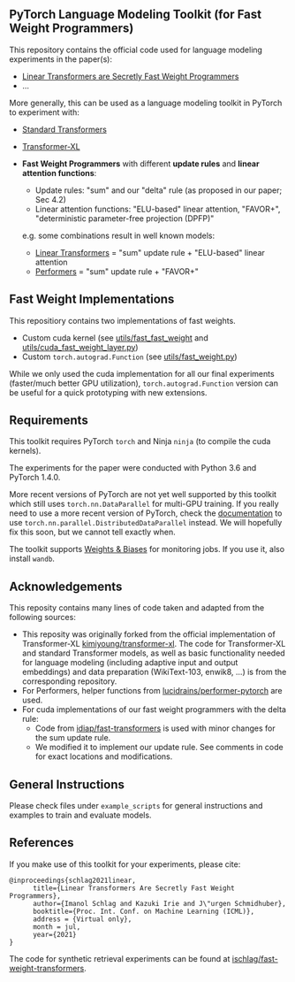 ## PyTorch Language Modeling Toolkit (for Fast Weight Programmers)

This repository contains the official code used for language modeling experiments in the paper(s):
* [Linear Transformers are Secretly Fast Weight Programmers](https://arxiv.org/abs/2102.11174)
* ...

More generally, this can be used as a language modeling toolkit in PyTorch to experiment with:
* [Standard Transformers](https://arxiv.org/abs/1808.04444)
* [Transformer-XL](https://arxiv.org/abs/1901.02860)
* **Fast Weight Programmers** with different **update rules** and **linear attention functions**:
    * Update rules: "sum" and our "delta" rule (as proposed in our paper; Sec 4.2)
    * Linear attention functions: "ELU-based" linear attention, "FAVOR+", "deterministic parameter-free projection (DPFP)"
    
    e.g. some combinations result in well known models:
    * [Linear Transformers](https://arxiv.org/abs/2006.16236) = "sum" update rule + "ELU-based" linear attention
    * [Performers](https://arxiv.org/abs/2009.14794) = "sum" update rule + "FAVOR+"

## Fast Weight Implementations
This repositiory contains two implementations of fast weights.
* Custom cuda kernel (see [utils/fast_fast_weight](https://github.com/IDSIA/lmtool-fwms/tree/master/src/utils/fast_fast_weight) and [utils/cuda_fast_weight_layer.py](https://github.com/IDSIA/lmtool-fwms/blob/master/src/utils/cuda_fast_weight_layer.py))
* Custom `torch.autograd.Function` (see [utils/fast_weight.py](https://github.com/IDSIA/lmtool-fwms/blob/master/src/utils/fast_weight.py))

While we only used the cuda implementation for all our final experiments (faster/much better GPU utilization),
`torch.autograd.Function` version can be useful for a quick prototyping with new extensions.

## Requirements
This toolkit requires PyTorch `torch` and Ninja `ninja` (to compile the cuda kernels).

The experiments for the paper were conducted with Python 3.6 and PyTorch 1.4.0.

More recent versions of PyTorch are not yet well supported by this toolkit which still uses `torch.nn.DataParallel` for multi-GPU training.
If you really need to use a more recent version of PyTorch, check the [documentation](https://pytorch.org/docs/stable/generated/torch.nn.DataParallel.html)
to use `torch.nn.parallel.DistributedDataParallel` instead. We will hopefully fix this soon, but we cannot tell exactly when.

The toolkit supports [Weights & Biases](https://docs.wandb.ai/) for monitoring jobs. If you use it, also install `wandb`.

## Acknowledgements
This reposity contains many lines of code taken and adapted from the following sources:
* This reposity was originally forked from the official implementation of Transformer-XL [kimiyoung/transformer-xl](https://github.com/kimiyoung/transformer-xl).
The code for Transformer-XL and standard Transformer models, as well as basic functionality needed for language modeling
(including adaptive input and output embeddings) and data preparation (WikiText-103, enwik8, ...) is from the corresponding repository.
* For Performers, helper functions from [lucidrains/performer-pytorch](https://github.com/lucidrains/performer-pytorch) are used.
* For cuda implementations of our fast weight programmers with the delta rule:
    * Code from [idiap/fast-transformers](https://github.com/idiap/fast-transformers/tree/master/fast_transformers/causal_product) is used with minor changes for the sum update rule.
    * We modified it to implement our update rule.
See comments in code for exact locations and modifications.

## General Instructions

Please check files under `example_scripts` for general instructions and examples to train and evaluate models. 


## References
If you make use of this toolkit for your experiments, please cite:
```
@inproceedings{schlag2021linear,
      title={Linear Transformers Are Secretly Fast Weight Programmers}, 
      author={Imanol Schlag and Kazuki Irie and J\"urgen Schmidhuber},
      booktitle={Proc. Int. Conf. on Machine Learning (ICML)},
      address = {Virtual only},
      month = jul,
      year={2021}
}
```

The code for synthetic retrieval experiments can be found at [ischlag/fast-weight-transformers](https://github.com/ischlag/fast-weight-transformers).
